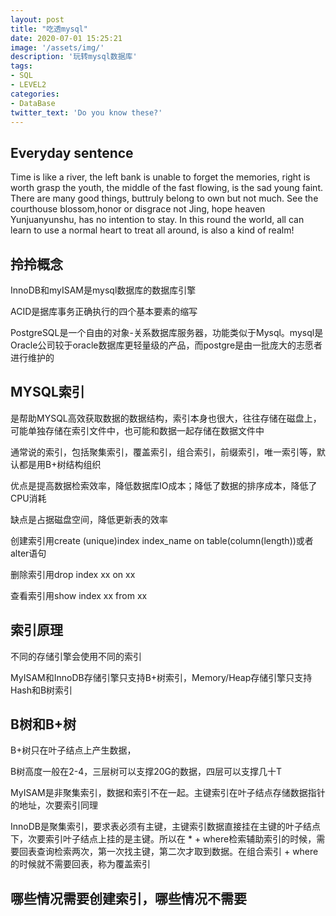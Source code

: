 ```yaml
---
layout: post
title: "吃透mysql"
date: 2020-07-01 15:25:21
image: '/assets/img/'
description: '玩转mysql数据库'
tags:
- SQL
- LEVEL2
categories:
- DataBase
twitter_text: 'Do you know these?'
---
```


## Everyday sentence

Time is like a river, the left bank is unable to forget the memories, right is worth grasp the youth, the middle of the fast flowing, is the sad young faint. There are many good things, buttruly belong to own but not much. See the courthouse blossom,honor or disgrace not Jing, hope heaven Yunjuanyunshu, has no intention to stay. In this round the world, all can learn to use a normal heart to treat all around, is also a kind of realm!

## 拎拎概念

InnoDB和myISAM是mysql数据库的数据库引擎

ACID是据库事务正确执行的四个基本要素的缩写

PostgreSQL是一个自由的对象-关系数据库服务器，功能类似于Mysql。mysql是Oracle公司较于oracle数据库更轻量级的产品，而postgre是由一批庞大的志愿者进行维护的

## MYSQL索引

是帮助MYSQL高效获取数据的数据结构，索引本身也很大，往往存储在磁盘上，可能单独存储在索引文件中，也可能和数据一起存储在数据文件中

通常说的索引，包括聚集索引，覆盖索引，组合索引，前缀索引，唯一索引等，默认都是用B+树结构组织

优点是提高数据检索效率，降低数据库IO成本；降低了数据的排序成本，降低了CPU消耗

缺点是占据磁盘空间，降低更新表的效率

创建索引用create (unique)index index\_name on table(column(length))或者 alter语句

删除索引用drop index xx on xx

查看索引用show index xx from xx

## 索引原理

不同的存储引擎会使用不同的索引

MyISAM和InnoDB存储引擎只支持B+树索引，Memory/Heap存储引擎只支持Hash和B树索引

## B树和B+树

B+树只在叶子结点上产生数据，

B树高度一般在2-4，三层树可以支撑20G的数据，四层可以支撑几十T

MyISAM是非聚集索引，数据和索引不在一起。主键索引在叶子结点存储数据指针的地址，次要索引同理

InnoDB是聚集索引，要求表必须有主键，主键索引数据直接挂在主键的叶子结点下，次要索引叶子结点上挂的是主键。所以在 \* + where检索辅助索引的时候，需要回表查询检索两次，第一次找主键，第二次才取到数据。在组合索引 + where的时候就不需要回表，称为覆盖索引

## 哪些情况需要创建索引，哪些情况不需要

